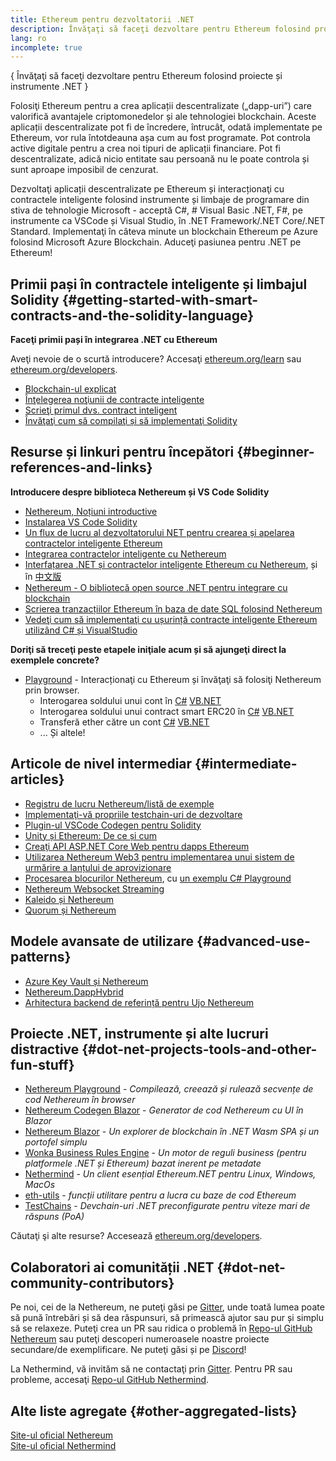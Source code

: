 ```yaml
---
title: Ethereum pentru dezvoltatorii .NET
description: Învăţaţi să faceţi dezvoltare pentru Ethereum folosind proiecte și instrumente .NET
lang: ro
incomplete: true
---
```


{
<FeaturedText>Învăţaţi să faceţi dezvoltare pentru Ethereum folosind proiecte și instrumente .NET</FeaturedText>
}

Folosiţi Ethereum pentru a crea aplicații descentralizate („dapp-uri”) care valorifică avantajele criptomonedelor și ale tehnologiei blockchain. Aceste aplicații descentralizate pot fi de încredere, întrucât, odată implementate pe Ethereum, vor rula întotdeauna așa cum au fost programate. Pot controla active digitale pentru a crea noi tipuri de aplicații financiare. Pot fi descentralizate, adică nicio entitate sau persoană nu le poate controla și sunt aproape imposibil de cenzurat.

Dezvoltaţi aplicații descentralizate pe Ethereum și interacționaţi cu contractele inteligente folosind instrumente și limbaje de programare din stiva de tehnologie Microsoft - acceptă C#, # Visual Basic .NET, F#, pe instrumente ca VSCode și Visual Studio, în .NET Framework/.NET Core/.NET Standard. Implementaţi în câteva minute un blockchain Ethereum pe Azure folosind Microsoft Azure Blockchain. Aduceţi pasiunea pentru .NET pe Ethereum!

## Primii pași în contractele inteligente și limbajul Solidity \{#getting-started-with-smart-contracts-and-the-solidity-language}

**Faceţi primii pași în integrarea .NET cu Ethereum**

Aveţi nevoie de o scurtă introducere? Accesaţi [ethereum.org/learn](/learn/) sau [ethereum.org/developers](/developers/).

- [Blockchain-ul explicat](https://kauri.io/article/d55684513211466da7f8cc03987607d5/blockchain-explained)
- [Înţelegerea noţiunii de contracte inteligente](https://kauri.io/article/e4f66c6079e74a4a9b532148d3158188/ethereum-101-part-5-the-smart-contract)
- [Scrieţi primul dvs. contract inteligent](https://kauri.io/article/124b7db1d0cf4f47b414f8b13c9d66e2/remix-ide-your-first-smart-contract)
- [Învăţaţi cum să compilaţi și să implementaţi Solidity](https://kauri.io/article/973c5f54c4434bb1b0160cff8c695369/understanding-smart-contract-compilation-and-deployment)

## Resurse și linkuri pentru începători \{#beginner-references-and-links}

**Introducere despre biblioteca Nethereum și VS Code Solidity**

- [Nethereum, Noțiuni introductive](https://docs.nethereum.com/en/latest/getting-started/)
- [Instalarea VS Code Solidity](https://marketplace.visualstudio.com/items?itemName=JuanBlanco.solidity)
- [Un flux de lucru al dezvoltatorului NET pentru crearea și apelarea contractelor inteligente Ethereum](https://medium.com/coinmonks/a-net-developers-workflow-for-creating-and-calling-ethereum-smart-contracts-44714f191db2)
- [Integrarea contractelor inteligente cu Nethereum](https://kauri.io/#collections/Getting%20Started/smart-contracts-integration-with-nethereum/#smart-contracts-integration-with-nethereumm)
- [Interfațarea .NET și contractelor inteligente Ethereum cu Nethereum](https://medium.com/my-blockchain-development-daily-journey/interfacing-net-and-ethereum-blockchain-smart-contracts-with-nethereum-2fa3729ac933), și în [中文版](https://medium.com/my-blockchain-development-daily-journey/%E4%BD%BF%E7%94%A8nethereum%E9%80%A3%E6%8E%A5-net%E5%92%8C%E4%BB%A5%E5%A4%AA%E7%B6%B2%E5%8D%80%E5%A1%8A%E9%8F%88%E6%99%BA%E8%83%BD%E5%90%88%E7%B4%84-4a96d35ad1e1)
- [Nethereum - O bibliotecă open source .NET pentru integrare cu blockchain](https://kauri.io/#collections/a%20hackathon%20survival%20guide/nethereum-an-open-source-.net-integration-library/)
- [Scrierea tranzacțiilor Ethereum în baza de date SQL folosind Nethereum](https://medium.com/coinmonks/writing-ethereum-transactions-to-sql-database-using-nethereum-fd94e0e4fa36)
- [Vedeţi cum să implementaţi cu ușurință contracte inteligente Ethereum utilizând C# și VisualStudio](https://koukia.ca/deploy-ethereum-smart-contracts-using-c-and-visualstudio-5be188ae928c)

**Doriţi să treceţi peste etapele iniţiale acum și să ajungeţi direct la exemplele concrete?**

- [Playground](http://playground.nethereum.com/) - Interacționaţi cu Ethereum și învăţaţi să folosiţi Nethereum prin browser.
  - Interogarea soldului unui cont în [C#](http://playground.nethereum.com/csharp/id/1001) [VB.NET](http://playground.nethereum.com/vb/id/2001)
  - Interogarea soldului unui contract smart ERC20 în [C#](http://playground.nethereum.com/csharp/id/1005) [VB.NET](http://playground.nethereum.com/vb/id/2004)
  - Transferă ether către un cont [C#](http://playground.nethereum.com/csharp/id/1003) [VB.NET](http://playground.nethereum.com/vb/id/2003)
  - ... Și altele!

## Articole de nivel intermediar \{#intermediate-articles}

- [Registru de lucru Nethereum/listă de exemple](http://docs.nethereum.com/en/latest/Nethereum.Workbooks/docs/)
- [Implementaţi-vă propriile testchain-uri de dezvoltare](https://github.com/Nethereum/Testchains)
- [Plugin-ul VSCode Codegen pentru Solidity](https://docs.nethereum.com/en/latest/nethereum-codegen-vscodesolidity/)
- [Unity și Ethereum: De ce și cum](https://www.raywenderlich.com/5509-unity-and-ethereum-why-and-how)
- [Creaţi API ASP.NET Core Web pentru dapps Ethereum](https://tech-mint.com/blockchain/create-asp-net-core-web-api-for-ethereum-dapps/)
- [Utilizarea Nethereum Web3 pentru implementarea unui sistem de urmărire a lanțului de aprovizionare](http://blog.pomiager.com/post/using-nethereum-web3-to-implement-a-supply-chain-traking-system4)
- [Procesarea blocurilor Nethereum](https://nethereum.readthedocs.io/en/latest/nethereum-block-processing-detail/), cu [un exemplu C# Playground](http://playground.nethereum.com/csharp/id/1025)
- [Nethereum Websocket Streaming](https://nethereum.readthedocs.io/en/latest/nethereum-subscriptions-streaming/)
- [Kaleido și Nethereum](https://kaleido.io/kaleido-and-nethereum/)
- [Quorum și Nethereum](https://github.com/Nethereum/Nethereum/blob/master/src/Nethereum.Quorum/README.md)

## Modele avansate de utilizare \{#advanced-use-patterns}

- [Azure Key Vault și Nethereum](https://github.com/Azure-Samples/bc-community-samples/tree/master/akv-nethereum)
- [Nethereum.DappHybrid](https://github.com/Nethereum/Nethereum.DappHybrid)
- [Arhitectura backend de referință pentru Ujo Nethereum](https://docs.nethereum.com/en/latest/nethereum-ujo-backend-sample/)

## Proiecte .NET, instrumente și alte lucruri distractive \{#dot-net-projects-tools-and-other-fun-stuff}

- [Nethereum Playground](http://playground.nethereum.com/) - _Compilează, creează și rulează secvențe de cod Nethereum în browser_
- [Nethereum Codegen Blazor](https://github.com/Nethereum/Nethereum.CodeGen.Blazor) - _Generator de cod Nethereum cu UI în Blazor_
- [Nethereum Blazor](https://github.com/Nethereum/NethereumBlazor) - _Un explorer de blockchain în .NET Wasm SPA și un portofel simplu_
- [Wonka Business Rules Engine](https://docs.nethereum.com/en/latest/wonka/) - _Un motor de reguli business (pentru platformele .NET și Ethereum) bazat inerent pe metadate_
- [Nethermind](https://github.com/NethermindEth/nethermind) - _Un client esențial Ethereum.NET pentru Linux, Windows, MacOs_
- [eth-utils](https://github.com/ethereum/eth-utils/) - _funcții utilitare pentru a lucra cu baze de cod Ethereum_
- [TestChains](https://github.com/Nethereum/TestChains) - _Devchain-uri .NET preconfigurate pentru viteze mari de răspuns (PoA)_

Căutaţi şi alte resurse? Accesează [ethereum.org/developers](/developers/).

## Colaboratori ai comunității .NET \{#dot-net-community-contributors}

Pe noi, cei de la Nethereum, ne puteţi găsi pe [Gitter](https://gitter.im/Nethereum/Nethereum), unde toată lumea poate să pună întrebări și să dea răspunsuri, să primească ajutor sau pur și simplu să se relaxeze. Puteţi crea un PR sau ridica o problemă în [Repo-ul GitHub Nethereum](https://github.com/Nethereum) sau puteţi descoperi numeroasele noastre proiecte secundare/de exemplificare. Ne puteţi găsi și pe [Discord](https://discord.gg/jQPrR58FxX)!

La Nethermind, vă invităm să ne contactaţi prin [Gitter](https://gitter.im/nethermindeth/nethermind). Pentru PR sau probleme, accesaţi [Repo-ul GitHub Nethermind](https://github.com/NethermindEth/nethermind).

## Alte liste agregate \{#other-aggregated-lists}

[Site-ul oficial Nethereum](https://nethereum.com/)  
[Site-ul oficial Nethermind](https://nethermind.io/)
